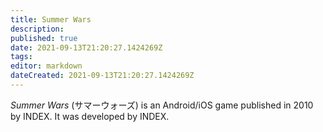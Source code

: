 ```yaml
---
title: Summer Wars
description: 
published: true
date: 2021-09-13T21:20:27.1424269Z 
tags: 
editor: markdown
dateCreated: 2021-09-13T21:20:27.1424269Z
---
```

_Summer Wars_ (<span lang='ja'>サマーウォーズ</span>) is an Android/iOS game published in 2010 by INDEX.
It was developed by INDEX.
